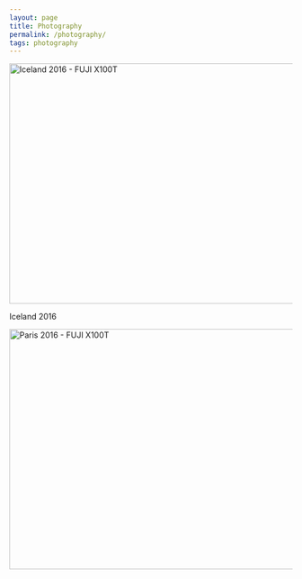 ```yaml
---
layout: page
title: Photography
permalink: /photography/
tags: photography
---
```



<a data-flickr-embed="true"  href="https://www.flickr.com/photos/splendorevision/albums/72157667350882120" title="Iceland 2016 - FUJI X100T"><img src="https://c3.staticflickr.com/8/7131/26554483130_a18a1c3a6a_z.jpg" width="640" height="427" alt="Iceland 2016 - FUJI X100T"></a><script async src="//embedr.flickr.com/assets/client-code.js" charset="utf-8"></script>

Iceland 2016

<a data-flickr-embed="true" data-header="true" data-footer="true"  href="https://www.flickr.com/photos/splendorevision/albums/72157665088319263" title="Paris 2016 - FUJI X100T"><img src="https://c7.staticflickr.com/2/1486/26275176590_7644dd2571_z.jpg" width="640" height="427" alt="Paris 2016 - FUJI X100T"></a><script async src="//embedr.flickr.com/assets/client-code.js" charset="utf-8"></script>